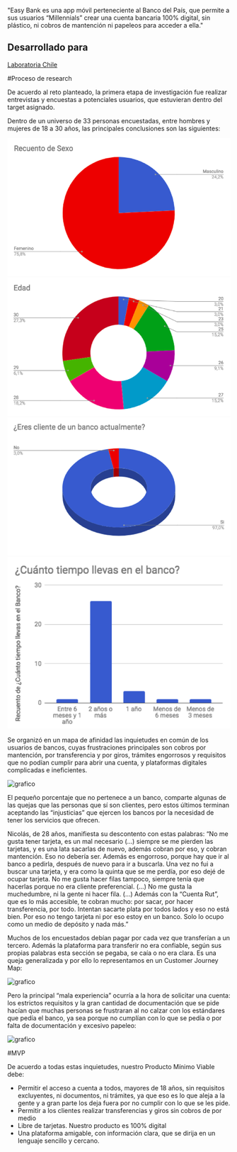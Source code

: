 "Easy Bank es una app móvil perteneciente al Banco del País, que permite a sus usuarios “Millennials” crear una cuenta bancaria 100% digital, sin plástico, ni cobros de mantención ni papeleos para acceder a ella."


## Desarrollado para
[Laboratoria Chile](https://marvelapp.com/144jgb7g)

#Proceso de research

De acuerdo al reto planteado, la primera etapa de investigación fue realizar entrevistas y encuestas a potenciales usuarios, que estuvieran dentro del target asignado.
 
Dentro de un universo de 33 personas encuestadas, entre hombres y mujeres de 18 a 30 años, las principales conclusiones son las siguientes: 


![grafico](assets/grafico1.png)
![grafico](assets/grafico2.png)
![grafico](assets/grafico3.png)
![grafico](assets/grafico4.png)

Se organizó en un mapa de afinidad las inquietudes en común de los usuarios de bancos, cuyas frustraciones principales son cobros por mantención, por transferencia y por giros, trámites engorrosos y requisitos que no podían cumplir para abrir una cuenta, y plataformas digitales complicadas e ineficientes.

![grafico](mapaafinidad.png)

El pequeño porcentaje que no pertenece a un banco, comparte algunas de las quejas que las personas que sí son clientes, pero estos últimos terminan aceptando las “injusticias” que ejercen los bancos por la necesidad de tener los servicios que ofrecen.
 
Nicolás, de 28 años, manifiesta su descontento con estas palabras:
“No me gusta tener tarjeta, es un mal necesario (…) siempre se me pierden las tarjetas, y es una lata sacarlas de nuevo, además cobran por eso, y cobran mantención. Eso no debería ser. Además es engorroso, porque hay que ir al banco a pedirla, después de nuevo para ir a buscarla. Una vez no fui a buscar una tarjeta, y era como la quinta que se me perdía, por eso dejé de ocupar tarjeta. No me gusta hacer filas tampoco, siempre tenía que hacerlas porque no era cliente preferencial. (…) No me gusta la muchedumbre, ni la gente ni hacer fila. (…) Además con la “Cuenta Rut”, que es lo más accesible, te cobran mucho: por sacar, por hacer transferencia, por todo. Intentan sacarte plata por todos lados y eso no está bien. Por eso no tengo tarjeta ni por eso estoy en un banco. Solo lo ocupo como un medio de depósito y nada más.”

Muchos de los encuestados debían pagar por cada vez que transferían a un tercero. Además la plataforma para transferir no era confiable, según sus propias palabras esta sección se pegaba, se caía o no era clara. Es una queja generalizada y por ello lo representamos en un Customer Journey Map:

![grafico](journey1.png)

Pero la principal “mala experiencia” ocurría a la hora de solicitar una cuenta: los estrictos requisitos y la gran cantidad de documentación que se pide hacían que muchas personas se frustraran al no calzar con los estándares que pedía el banco, ya sea porque no cumplían con lo que se pedía o por falta de documentación y excesivo papeleo:

![grafico](journey2.png)

#MVP

De acuerdo a todas estas inquietudes, nuestro Producto Mínimo Viable debe:

-  Permitir el acceso a cuenta a todos, mayores de 18 años, sin requisitos excluyentes, ni documentos, ni trámites, ya que eso es lo que aleja a la gente y a gran parte los deja fuera por no cumplir con lo que se les pide.
-  Permitir a los clientes realizar transferencias y giros sin cobros de por medio
-  Libre de tarjetas. Nuestro producto es 100% digital
-  Una plataforma amigable, con información clara, que se dirija en un lenguaje sencillo y cercano.


